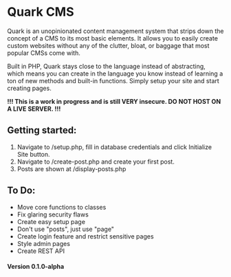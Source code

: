 # Quark CMS

Quark is an unopinionated content management system that strips down the concept of a CMS to its most basic elements. It allows you to easily create custom websites without any of the clutter, bloat, or baggage that most popular CMSs come with.

Built in PHP, Quark stays close to the language instead of abstracting, which means you can create in the language you know instead of learning a ton of new methods and built-in functions. Simply setup your site and start creating pages.

**!!! This is a work in progress and is still VERY insecure. DO NOT HOST ON A LIVE SERVER. !!!**

## Getting started:

1. Navigate to /setup.php, fill in database credentials and click Initialize Site button.
1. Navigate to /create-post.php and create your first post.
1. Posts are shown at /display-posts.php

## To Do:

* Move core functions to classes
* Fix glaring security flaws
* Create easy setup page
* Don't use "posts", just use "page"
* Create login feature and restrict sensitive pages
* Style admin pages
* Create REST API

#### Version 0.1.0-alpha